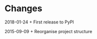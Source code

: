 Changes
============

2018-01-24
    + First release to PyPI

2015-09-09
	+ Reorganise project structure

